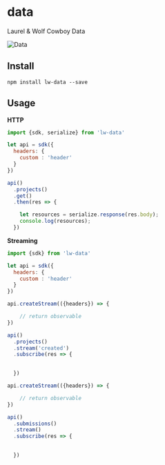 # data

Laurel & Wolf Cowboy Data

![Data](https://cloud.githubusercontent.com/assets/974723/10259350/ded875a8-691b-11e5-8d71-39b0db46c117.gif)

## Install

```
npm install lw-data --save
```

## Usage

**HTTP**

```js
import {sdk, serialize} from 'lw-data'

let api = sdk({
  headers: {
    custom : 'header'
  }
})

api()
  .projects()
  .get()
  .then(res => {

    let resources = serialize.response(res.body);
    console.log(resources);
  })
```

**Streaming**

```js
import {sdk} from 'lw-data'

let api = sdk({
  headers: {
    custom : 'header'
  }
})

api.createStream(({headers}) => {

	// return observable
})

api()
  .projects()
  .stream('created')
  .subscribe(res => {

    
  })

api.createStream(({headers}) => {

	// return observable
})

api()
  .submissions()
  .stream()
  .subscribe(res => {

    
  })
```
